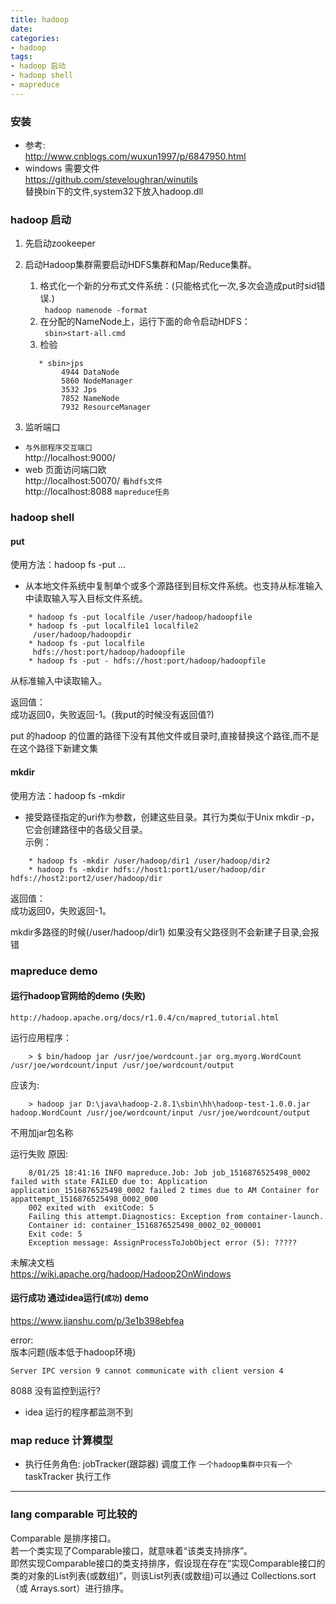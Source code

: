 ```yaml
---
title: hadoop
date:
categories:
- hadoop
tags:
- hadoop 启动
- hadoop shell
- mapreduce
---
```


### 安装
- 参考:  
    http://www.cnblogs.com/wuxun1997/p/6847950.html  
- windows 需要文件  
    https://github.com/steveloughran/winutils  
    替换bin下的文件,system32下放入hadoop.dll

### hadoop 启动

1. 先启动zookeeper

2. 启动Hadoop集群需要启动HDFS集群和Map/Reduce集群。
    1. 格式化一个新的分布式文件系统：(只能格式化一次,多次会造成put时sid错误.)  
      ```  hadoop namenode -format ```
    2. 在分配的NameNode上，运行下面的命令启动HDFS：  
      ```  sbin>start-all.cmd ```
    3. 检验
    ```
       * sbin>jps
            4944 DataNode
            5860 NodeManager
            3532 Jps
            7852 NameNode
            7932 ResourceManager
    ```
    
3. 监听端口  
  -  `与外部程序交互端口`  
    http://localhost:9000/ 
  -   web 页面访问端口欧  
    http://localhost:50070/ `看hdfs文件`  
    http://localhost:8088 `mapreduce任务`  

### hadoop shell

#### put
使用方法：hadoop fs -put <localsrc> ... <dst>  
- 从本地文件系统中复制单个或多个源路径到目标文件系统。也支持从标准输入中读取输入写入目标文件系统。  
```
    * hadoop fs -put localfile /user/hadoop/hadoopfile  
    * hadoop fs -put localfile1 localfile2  
     /user/hadoop/hadoopdir  
    * hadoop fs -put localfile  
     hdfs://host:port/hadoop/hadoopfile
    * hadoop fs -put - hdfs://host:port/hadoop/hadoopfile  
```
从标准输入中读取输入。

返回值：  
成功返回0，失败返回-1。(我put的时候没有返回值?)    

put 的hadoop 的位置的路径下没有其他文件或目录时,直接替换这个路径,而不是在这个路径下新建文集   

#### mkdir  
使用方法：hadoop fs -mkdir <paths>  
-  接受路径指定的uri作为参数，创建这些目录。其行为类似于Unix  mkdir -p，它会创建路径中的各级父目录。  
  示例：  
  ```
      * hadoop fs -mkdir /user/hadoop/dir1 /user/hadoop/dir2
      * hadoop fs -mkdir hdfs://host1:port1/user/hadoop/dir hdfs://host2:port2/user/hadoop/dir
  ```
  返回值：  
  成功返回0，失败返回-1。

mkdir多路径的时候(/user/hadoop/dir1) 如果没有父路径则不会新建子目录,会报错


### mapreduce demo

#### 运行hadoop官网给的demo (失败)  
    http://hadoop.apache.org/docs/r1.0.4/cn/mapred_tutorial.html  
运行应用程序：  
```
    > $ bin/hadoop jar /usr/joe/wordcount.jar org.myorg.WordCount /usr/joe/wordcount/input /usr/joe/wordcount/output
```
应该为:
```
    > hadoop jar D:\java\hadoop-2.8.1\sbin\hh\hadoop-test-1.0.0.jar hadoop.WordCount /usr/joe/wordcount/input /usr/joe/wordcount/output
```
不用加jar包名称

运行失败 原因:
```
    8/01/25 18:41:16 INFO mapreduce.Job: Job job_1516876525498_0002 failed with state FAILED due to: Application application_1516876525498_0002 failed 2 times due to AM Container for appattempt_1516876525498_0002_000
    002 exited with  exitCode: 5
    Failing this attempt.Diagnostics: Exception from container-launch.
    Container id: container_1516876525498_0002_02_000001
    Exit code: 5
    Exception message: AssignProcessToJobObject error (5): ?????
```
未解决文档  
    https://wiki.apache.org/hadoop/Hadoop2OnWindows


#### 运行成功 通过idea运行(`成功`) demo
https://www.jianshu.com/p/3e1b398ebfea

error:  
  版本问题(版本低于hadoop环境)  
  ```
  Server IPC version 9 cannot communicate with client version 4
  ```

8088 没有监控到运行?  
  -  idea 运行的程序都监测不到  

### map reduce 计算模型
- 执行任务角色:
    jobTracker(跟踪器) 调度工作 `一个hadoop集群中只有一个`
    taskTracker 执行工作



---
### lang comparable 可比较的  
Comparable 是排序接口。  
若一个类实现了Comparable接口，就意味着“该类支持排序”。   
 即然实现Comparable接口的类支持排序，假设现在存在“实现Comparable接口的类的对象的List列表(或数组)”，则该List列表(或数组)可以通过   Collections.sort（或 Arrays.sort）进行排序。  
